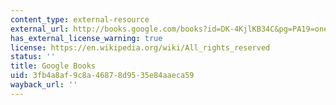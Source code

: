 ```yaml
---
content_type: external-resource
external_url: http://books.google.com/books?id=DK-4KjlKB34C&pg=PA19=onepage
has_external_license_warning: true
license: https://en.wikipedia.org/wiki/All_rights_reserved
status: ''
title: Google Books
uid: 3fb4a8af-9c8a-4687-8d95-35e84aaeca59
wayback_url: ''
---
```

